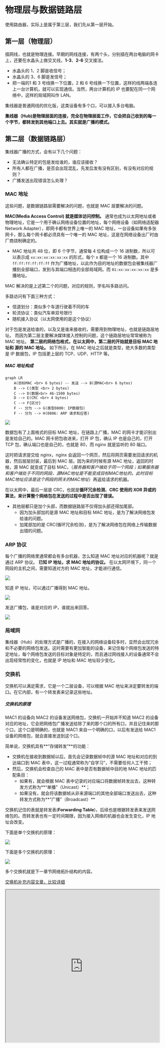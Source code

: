 # 物理层与数据链路层

使用路由器，实际上是属于第三层，我们先从第一层开始。

## 第一层（物理层）

插网线，也就是物理连接。早期的网线连接，有两个头，分别插在两台电脑的网卡上，还要在水晶头上做交叉线，**1-3**、**2-6** 交叉接法。
* 水晶头的 1、2 脚是收信号；
* 水晶头的 3、6 脚是发信号；
* 把一端的1 和 3 号线换一下位置，2 和 6 号线换一下位置，这样的线两端各连上一台计算机，就可以实现通信。当然，两台计算机的 IP 也要配在同一个网络中，这样的局域网叫作 LAN。

集线器是普通网线的优化版，这类设备有多个口，可以接入多台电脑。

**集线器（Hub)是物理层面的连接，完全在物理层面工作，它会把自己收到的每一个字节，都转发到其他端口上去。其实就是广播的模式。**

## 第二层（数据链路层）

集线器广播的方式，会有以下几个问题：
* 无法确认特定的包是发给谁的，谁应该接收？
* 所有人都在广播，是否会出现混乱，先发后发有没有区别，有没有对应的规则？
* 广播发送出现错误怎么处理？

### MAC 地址

这些问题，是数据链路层需要解决的问题，也就是 MAC 层要解决的问题。

**MAC(Media Access Control) 就是媒体访问控制。** 通常也成为以太网地址或者物理地址，它是一个用于确认网络设备位置的地址，每个网络设备（如网络适配器Network Adapter），即网卡都有世界上唯一的 MAC 地址，一台设备如果有多张网卡，那么每个网卡都必须具有一个唯一的 MAC 地址，这是在网络设备出厂时由厂商烧制确定的。
* MAC 地址共 48 位，即 6 个字节，通常每 4 位构成一个 16 进制数，所以可以表示成 `xx:xx:xx:xx:xx:xx` 的形式，每个 x 都是一个 16 进制数。其中 `ff:ff:ff:ff:ff:ff` 作为广播地址，以此作为目的地址的数据包会被集线器广播到全部端口，发到与其端口相连的全部局域网。而 `01:xx:xx:xx:xx:xx` 是多播地址。

MAC 解决的是上述第二个的问题，对应的规则，学名叫多路访问。

多路访问有下面三种方式：
* 信道划分：类似多个车道行驶着不同的车
* 轮流协议：类似汽车单双号限行
* 随机接入协议（以太网使用的是这个协议）

对于包是发送给谁的，以及又是谁来接收的，需要用到物理地址，也就是链路层地址。
而因为第二层主要解决媒体接入控制的问题，这个链路层地址常常被称为 MAC 地址。
**第二层的网络包格式，在以太网中，第二层的开始就是目标 MAC 地址和 源的 MAC 地址。**
如下所示，在 MAC 地址之后就是类型，绝大多数的类型是 IP 数据包，IP 包括更上层的 TCP、UDP、HTTP 等。

##### MAC 地址构成

```mermaid
graph LR
	A(目标MAC <br> 6 bytes) -- 发送 --> B(源MAC<br> 6 bytes)
	B --> C(类型 <br> 2 bytes)
	C --> D(数据<br> 46-1500 bytes)
	D --> E(CRC <br> 4 bytes)		
	C --> F{区分}
	F -- 分为 --> G(类型0800: IP数据包)
	F -- 分为 --> H(0806: ARP 请求和应答)
```
![](https://static001.geekbang.org/resource/image/80/41/8072e4885b0cbc6cb5384ea84d487e41.jpg?wh=2443*601)

数据包有了上面格式的目标 MAC 地址，在链路上广播，MAC 的网卡才能识别出是发给自己的。MAC 网卡把包收进来，打开 IP 包，确认 IP 也是自己的，打开 TCP 包，确认端口也是自己的，也就是 80，而 nginx 就是监听的 80 端口。

这时把请求提交给 nginx，nginx 会返回一个网页，然后将网页需要发回请求的机器，然后层层封装，最后到 MAC 层。因为来的时候有源 MAC 地址，返回的时候，源 MAC 就变成了目标 MAC，（*服务器和客户端处于同一个网段；如果服务器和客户端处于不同的网段，源MAC地址是不能变成目标MAC地址的。此时目标MAC地址应该是这个网段的网关的MAC地址*）再返给请求的机器。

在以太网中，最后一层是 CRC，也就是**循环冗余检测**。**CRC 使用的 XOR 异或的算法，来计算整个网络包在发送的过程中是否出现了错误。**
* 其他层都只是加个头部，而数据链路层不仅得加头部还得加尾部。
	* 因为加头部加的是源 MAC 地址和目标 MAC 地址，是为了解决网络包发给谁的问题。 
	* 加尾部加的是 CRC(循环冗余检测)，是为了解决网络包在网络上传输数据出错的问题。

### ARP 协议

每个广播的网络里通常都会有多台机器，怎么知道 MAC 地址对应的机器呢？就是通过 ARP 协议。
**已知 IP 地址，求 MAC 地址的协议。** 在以太网环境下，同一个网段的主机之间，需要知道对方的 MAC 地址，才能进行通信。

![](https://static001.geekbang.org/resource/image/56/37/561324a275460a4abbc15e73a476e037.jpg?wh=2323*1951)

知道 IP 地址，可以通过广播得到 MAC 地址。

![](https://static001.geekbang.org/resource/image/48/ad/485b5902066131de547acbcf3579c4ad.jpg?wh=2623*2203)

发送广播包，谁是对应的 IP，谁就出来回答。

![](https://static001.geekbang.org/resource/image/1f/9b/1f7cfe6046c5df606cfbb6bb6c7f899b.jpg?wh=2078*694)


### 局域网

集线器（Hub）的处理方式是广播的，在接入的网络设备较多时，显然会出现冗余和不必要的网络包发送。这时需要有更加智能的设备，来记住每个网络包发送的特定地址，每个网络包发送的目标对象是特定的，而且通过网线接入的设备通常不会出现经常性的变化，也就是 IP 地址和 MAC 地址较少变化。

### 交换机

交换机可以满足需求，它是一个二层设备，可以根据 MAC 地址来决定要转发的端口。在它内部，有一个转发表来记录这些地址。

##### 交换机的原理

MAC1 的设备向 MAC2 的设备发送网络包，交换机一开始并不知道 MAC2 的设备对应的地址，它会把网络包广播发送给除了来的那个口的所有口，并且记住来的那个口，这个口是明确的，也就是 MAC1 来自一个明确的口，以后有发送给 MAC1 设备的网络包，就会直接发送到这个口。

简单说，交换机具有**“存储转发”**的功能：
* 交换机在接收到数据帧以后，首先会记录数据帧中的源 MAC 地址和对应的到达端口到 MAC 表中，这一过程通常称为“自学习”，不需要任何人工干预；
* 然后，交换机会检查自己的 MAC 表中是否有数据帧中目的地 MAC 地址的匹配条目：
	* 如果有，就会根据 MAC 表中记录的对应端口将数据帧转发出去，这种转发方式称为**“单播”（Unicast）**；
	* 如果没有，就会将该数据帧从非来源端口的其他全部端口发送出去，这种转发方式称为**“广播”（Broadcast）**

交换机记住的表就是转发表(**Forwarding Table**)，后续也是根据转发表来发送网络包的。而转发表也有一定时间期限，因为接入网络的机器也会发生变化，IP 地址会改变。

下面是单个交换机的原理：

![](https://ask.qcloudimg.com/http-save/yehe-1270711/wpb55sx7bs.png?imageView2/2/w/2560/h/7000)

下面是多个交换机的原理：

![](https://ask.qcloudimg.com/http-save/yehe-1270711/mofiucw0ah.png?imageView2/2/w/2560/h/7000)

多个交换机就是下一章节网络拓扑结构的内容。

[交换机补充内容文章，比较详细](https://cloud.tencent.com/developer/article/1173761)

<iframe src="https://cloud.tencent.com/developer/article/1173761" width="100%" height="500"/>

